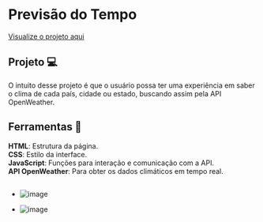# Previsão do Tempo

[Visualize o projeto aqui](https://github.io/danielaover/Previsao_do_Tempo)


## Projeto 💻
O intuito desse projeto é que o usuário possa ter uma experiência em saber o clima de cada país, cidade ou estado, buscando assim pela API OpenWeather.

## Ferramentas 🚀

 **HTML**: Estrutura da página. <br>
 **CSS**: Estilo da interface. <br>
 **JavaScript**: Funções para interação e comunicação com a API.<br>
 **API OpenWeather**: Para obter os dados climáticos em tempo real.<br>
 ##

- ![image](https://github.com/user-attachments/assets/16c69f9f-bc73-459a-954b-c60c65fde2f3)

- ![image](https://github.com/user-attachments/assets/aabe3187-a49b-41a0-9d85-10fb493b4b99)

